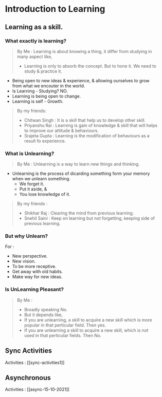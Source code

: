 # Introduction to Learning

## Learning as a skill.
### What exactly is learning?
> By Me : 
> Learning is about knowing a thing, it differ from studying in many aspect like,
> - Learning is only to absorb the concept. But to hone it. We need to study & practice it.

- Being open to new ideas & experience, & allowing ourselves to grow from what we encouter in the world.
- Is Learning - Studying? NO.
- Learning is being open to change.
- Learning is self - Growth.

> By my friends:
> - Chitwan Singh : It is a skill that help us to develop other skill.
> - Priyanshu Rai : Learning is gain of knowledge & skill that will helps to improve our attitude & behaviours.
> - Srajeta Gupta : Learning is the modification of behaviours as a result fo experience.

### What is Unlearning?
> By Me :
>  Unlearning is a way to learn new things and thinking.

- Unlearning is the process of dicarding something form  your memory when we unlearn something.
	- We forget it.
	- Put it aside, &
	- You lose knowledge of it.

> By my friends :
> - Shikhar Raj : Clearing the mind from previous learning.
> - Snehil Saini : Keep on learning but not forgetting, keeping side of previous learning.

### But why Unlearn?
For : 
- New perspective.
- New vision.
- To be more receptive.
- Get away with old habits.
- Make way for new ideas.

### Is UnLearning Pleasant?

> By Me :
> - Broadly speaking No.
> - But it depends like,
> -	If you are unlearning, a skill to acquire a new skill which is more popular in that perticular field. Then yes.
> - If you are unlearning a skill to acquire a new skill, which is not used in that perticular fields. Then No.



## Sync Activities
Activities : [[sync-activities1]]

## Asynchronous

Activities : [[async-15-10-2021]]
